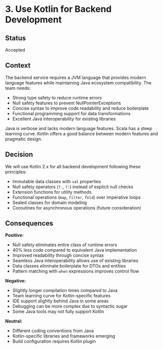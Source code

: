 # 3. Use Kotlin for Backend Development

## Status

Accepted

## Context

The backend service requires a JVM language that provides modern language features while maintaining Java ecosystem compatibility. The team needs:
- Strong type safety to reduce runtime errors
- Null safety features to prevent NullPointerExceptions
- Concise syntax to improve code readability and reduce boilerplate
- Functional programming support for data transformations
- Excellent Java interoperability for existing libraries

Java is verbose and lacks modern language features. Scala has a steep learning curve. Kotlin offers a good balance between modern features and pragmatic design.

## Decision

We will use Kotlin 2.x for all backend development following these principles:
- Immutable data classes with `val` properties
- Null safety operators (`?.`, `?:`) instead of explicit null checks
- Extension functions for utility methods
- Functional operations (`map`, `filter`, `fold`) over imperative loops
- Sealed classes for domain modeling
- Coroutines for asynchronous operations (future consideration)

## Consequences

**Positive:**
- Null safety eliminates entire class of runtime errors
- 40% less code compared to equivalent Java implementation
- Improved readability through concise syntax
- Seamless Java interoperability allows use of existing libraries
- Data classes eliminate boilerplate for DTOs and entities
- Pattern matching with `when` expressions improves control flow

**Negative:**
- Slightly longer compilation times compared to Java
- Team learning curve for Kotlin-specific features
- IDE support slightly behind Java in some areas
- Debugging can be more complex due to syntactic sugar
- Some Java tools may not fully support Kotlin

**Neutral:**
- Different coding conventions from Java
- Kotlin-specific libraries and frameworks emerging
- Build configuration requires Kotlin plugin